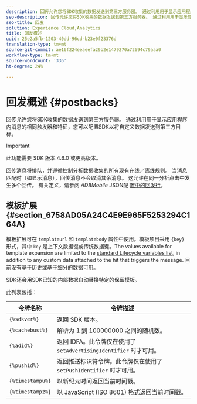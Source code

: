 ```yaml
---
description: 回传允许您将SDK收集的数据发送到第三方服务器。 通过利用用于显示应用程序内消息的相同触发器和特征，您可以配置SDK以将自定义数据发送到第三方目标。
seo-description: 回传允许您将SDK收集的数据发送到第三方服务器。 通过利用用于显示应用程序内消息的相同触发器和特征，您可以配置SDK以将自定义数据发送到第三方目标。
seo-title: 回发
solution: Experience Cloud,Analytics
title: 回发概述
uuid: 25e2a5fb-1203-40dd-96cd-b23e0f23376d
translation-type: tm+mt
source-git-commit: ae16f224eeaeefa29b2e1479270a72694c79aaa0
workflow-type: tm+mt
source-wordcount: '336'
ht-degree: 24%

---
```



# 回发概述 {#postbacks}

回传允许您将SDK收集的数据发送到第三方服务器。 通过利用用于显示应用程序内消息的相同触发器和特征，您可以配置SDK以将自定义数据发送到第三方目标。

>[!IMPORTANT]
>
>此功能需要 SDK 版本 4.6.0 或更高版本。

回传消息将排队，并遵循控制分析数据收集的所有现有在线／离线规则。 当消息匹配时（如显示消息），回传消息不会取消其余消息。 这允许在同一分析点击中发生多个回传。 有关定义，请参阅 *ADBMobile* JSON配 [置中的回发行](/help/ios/configuration/json-config/json-config.md)。

## 模板扩展 {#section_6758AD05A24C4E9E965F5253294C164A}

模板扩展可在 `templateurl` 和 `templatebody` 属性中使用。模板项目采用 `{key}` 形式，其中 `key` 是上下文数据键或传统数据键。The values available for template expansion are limited to the [standard Lifecycle variables list](/help/ios/metrics.md), in addition to any custom data attached to the hit that triggers the message. 目前没有基于历史或基于细分的数据可用。

SDK还会用SDK已知的内部数据自动替换特定的保留模板。

此列表包括：

| 令牌名称 | 令牌描述 |
|--- |--- |
| `{%sdkver%}` | 返回 SDK 版本。 |
| `{%cachebust%}` | 解析为 1 到 100000000 之间的随机数。 |
| `{%adid%}` | 返回 IDFA。此令牌仅在使用了 `setAdvertisingIdentifier` 时才可用。 |
| `{%pushid%}` | 返回推送标识符令牌。此令牌仅在使用了 `setPushIdentifier` 时才可用。 |
| `{%timestampu%}` | 以新纪元时间返回当前时间戳。 |
| `{%timestampz%}` | 以 JavaScript (ISO 8601) 格式返回当前时间戳。 |